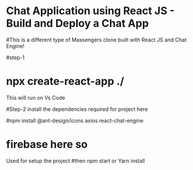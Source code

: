 # Chat Application using React JS - Build and Deploy a Chat App 

#This is a different type of Massengers clone built with React JS and Chat Engine!

#step-1
# npx create-react-app ./
This will run on Vs Code 


#Step-2
install the dependencies required for project here


#npm install @ant-design/icons axios react-chat-engine


# firebase here so
Used for setup the project 
#then npm start
or Yarn install
